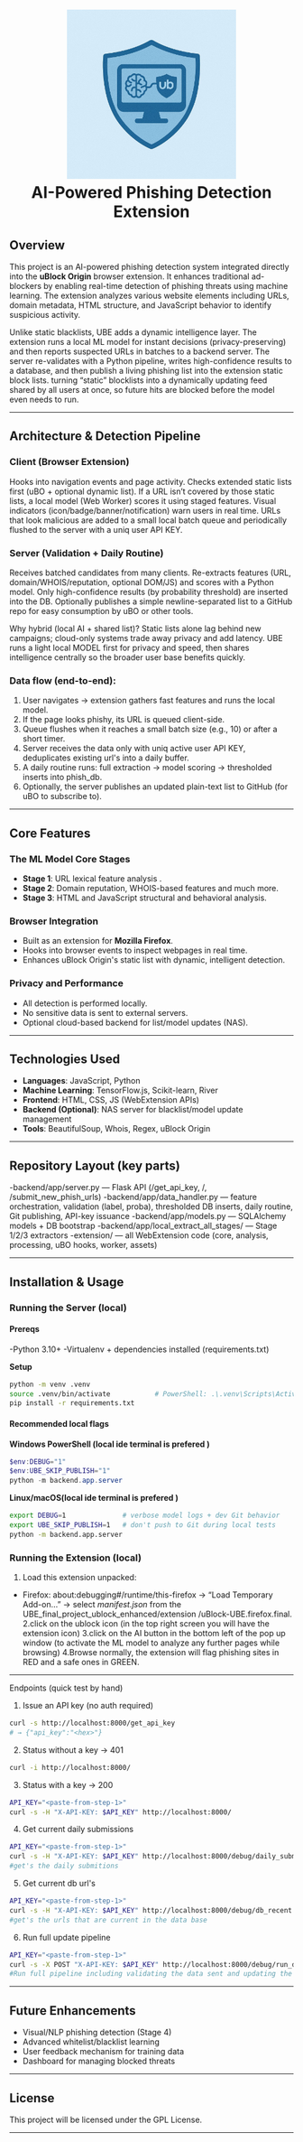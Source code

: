 <h1 align="center">
  <a><img src="https://github.com/nivlevyy/UBE-Ublock_Enhance/blob/main/image/UBE-logo.jpeg" width="300"></a>
<br>
AI-Powered Phishing Detection Extension
<br>
</h1>

## Overview

This project is an AI-powered phishing detection system integrated directly into the **uBlock Origin** browser extension. It enhances traditional ad-blockers by enabling real-time detection of phishing threats using machine learning. The extension analyzes various website elements including URLs, domain metadata, HTML structure, and JavaScript behavior to identify suspicious activity.

Unlike static blacklists, UBE adds a dynamic intelligence layer. The extension runs a local ML model for instant decisions (privacy-preserving) and then reports suspected URLs in batches to a backend server. The server re-validates with a Python pipeline, writes high-confidence results to a database, and then publish a living phishing list into the extension static block lists. turning “static” blocklists into a dynamically updating feed shared by all users at once, so future hits are blocked before the model even needs to run.

---

## Architecture & Detection Pipeline

### Client (Browser Extension)
Hooks into navigation events and page activity.
Checks extended static lists first (uBO + optional dynamic list).
If a URL isn’t covered by those static lists, a local model (Web Worker) scores it using staged features.
Visual indicators (icon/badge/banner/notification) warn users in real time.
URLs that look malicious are added to a small local batch queue and periodically flushed to the server with a uniq user API KEY.

### Server (Validation + Daily Routine)
Receives batched candidates from many clients.
Re-extracts features (URL, domain/WHOIS/reputation, optional DOM/JS) and scores with a Python model.
Only high-confidence results (by probability threshold) are inserted into the DB.
Optionally publishes a simple newline-separated list to a GitHub repo for easy consumption by uBO or other tools.

Why hybrid (local AI + shared list)?
Static lists alone lag behind new campaigns; cloud-only systems trade away privacy and add latency. UBE runs a light local MODEL first for privacy and speed, then shares intelligence centrally so the broader user base benefits quickly.


### Data flow (end-to-end):
1.  User navigates → extension gathers fast features and runs the local model.
2. If the page looks phishy, its URL is queued client-side.
3. Queue flushes when it reaches a small batch size (e.g., 10) or after a short timer.
4. Server receives the data only with uniq active user API KEY, deduplicates existing url's into a daily buffer.
5. A daily routine runs: full extraction → model scoring → thresholded inserts into phish_db.
6. Optionally, the server publishes an updated plain-text list to GitHub (for uBO to subscribe to).

---

## Core Features

### The ML Model Core Stages
- **Stage 1**: URL lexical feature analysis .
- **Stage 2**: Domain reputation, WHOIS-based features and much more.
- **Stage 3**: HTML and JavaScript structural and behavioral analysis.

### Browser Integration
- Built as an extension for **Mozilla Firefox**.
- Hooks into browser events to inspect webpages in real time.
- Enhances uBlock Origin's static list with dynamic, intelligent detection.

### Privacy and Performance
- All detection is performed locally.
- No sensitive data is sent to external servers.
- Optional cloud-based backend for list/model updates (NAS).

---

## Technologies Used
- **Languages**: JavaScript, Python
- **Machine Learning**: TensorFlow.js, Scikit-learn, River
- **Frontend**: HTML, CSS, JS (WebExtension APIs)
- **Backend (Optional)**: NAS server for blacklist/model update management
- **Tools**: BeautifulSoup, Whois, Regex, uBlock Origin
---
## Repository Layout (key parts)
-backend/app/server.py — Flask API (/get_api_key, /, /submit_new_phish_urls)
-backend/app/data_handler.py — feature orchestration, validation (label, proba), thresholded DB inserts, daily routine, Git publishing, API-key issuance
-backend/app/models.py — SQLAlchemy models + DB bootstrap
-backend/app/local_extract_all_stages/ — Stage 1/2/3 extractors
-extension/ — all WebExtension code (core, analysis, processing, uBO hooks, worker, assets)

---

## Installation & Usage

### Running the Server (local)
#### Prereqs
-Python 3.10+
-Virtualenv + dependencies installed (requirements.txt)

**Setup**
```bash
python -m venv .venv
source .venv/bin/activate           # PowerShell: .\.venv\Scripts\Activate.ps1
pip install -r requirements.txt
```
#### Recommended local flags

**Windows PowerShell (local ide terminal is prefered )**
```powershell
$env:DEBUG="1"
$env:UBE_SKIP_PUBLISH="1"
python -m backend.app.server
```

**Linux/macOS(local ide terminal is prefered )**
```bash
export DEBUG=1              # verbose model logs + dev Git behavior
export UBE_SKIP_PUBLISH=1   # don't push to Git during local tests
python -m backend.app.server
```

### Running the Extension (local)
1. Load this extension unpacked:
  - Firefox: about:debugging#/runtime/this-firefox → “Load Temporary Add-on…” → select *manifest.json* from the UBE_final_project_ublock_enhanced/extension
  /uBlock-UBE.firefox.final.
2.click on the ublock  icon (in the top right screen you will have the extension icon)
3.click on the AI button in the bottom left of the pop up window (to activate the ML model to analyze any further pages while browsing)
4.Browse normally, the extension will flag phishing sites in RED and a safe ones in GREEN.

---
Endpoints (quick test by hand)

1) Issue an API key (no auth required)
```bash
curl -s http://localhost:8000/get_api_key
# → {"api_key":"<hex>"}
```

2) Status without a key → 401
```bash
curl -i http://localhost:8000/
```

3) Status with a key → 200
```bash
API_KEY="<paste-from-step-1>"
curl -s -H "X-API-KEY: $API_KEY" http://localhost:8000/
```
4) Get current daily submissions
```bash
API_KEY="<paste-from-step-1>"
curl -s -H "X-API-KEY: $API_KEY" http://localhost:8000/debug/daily_submissions
#get's the daily submitions 
```

5) Get current db url's
```bash
API_KEY="<paste-from-step-1>"
curl -s -H "X-API-KEY: $API_KEY" http://localhost:8000/debug/db_recent
#get's the urls that are current in the data base  
```

6) Run full update pipeline 
```bash
API_KEY="<paste-from-step-1>"
curl -s -X POST "X-API-KEY: $API_KEY" http://localhost:8000/debug/run_daily
#Run full pipeline including validating the data sent and updating the phishing black list in git then when other user's activating the extension they will be blocked by this phishy sites 
```
---
## Future Enhancements
- Visual/NLP phishing detection (Stage 4)
- Advanced whitelist/blacklist learning
- User feedback mechanism for training data
- Dashboard for managing blocked threats

---

## License
This project will be licensed under the GPL License.

---
